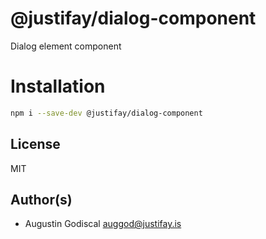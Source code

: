 # @justifay/dialog-component

Dialog element component

# Installation

```sh
npm i --save-dev @justifay/dialog-component
```

## License

MIT

## Author(s)

- Augustin Godiscal <auggod@justifay.is>
